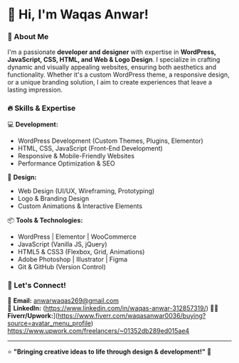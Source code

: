 # 👋 Hi, I'm Waqas Anwar!  

### 🚀 About Me  
I'm a passionate **developer and designer** with expertise in **WordPress, JavaScript, CSS, HTML, and Web & Logo Design**. I specialize in crafting dynamic and visually appealing websites, ensuring both aesthetics and functionality. Whether it's a custom WordPress theme, a responsive design, or a unique branding solution, I aim to create experiences that leave a lasting impression.  

### 🔥 Skills & Expertise  
💻 **Development:**  
- WordPress Development (Custom Themes, Plugins, Elementor)  
- HTML, CSS, JavaScript (Front-End Development)  
- Responsive & Mobile-Friendly Websites  
- Performance Optimization & SEO  

🎨 **Design:**  
- Web Design (UI/UX, Wireframing, Prototyping)  
- Logo & Branding Design  
- Custom Animations & Interactive Elements  

📦 **Tools & Technologies:**  
- WordPress | Elementor | WooCommerce  
- JavaScript (Vanilla JS, jQuery)  
- HTML5 & CSS3 (Flexbox, Grid, Animations)  
- Adobe Photoshop | Illustrator | Figma  
- Git & GitHub (Version Control)  


### 📩 Let's Connect!  
📧 **Email:** anwarwaqas269@gmail.com  
💼 **LinkedIn:** (https://www.linkedin.com/in/waqas-anwar-312857319/)
👨‍💻 **Fiverr/Upwork:**](https://www.fiverr.com/waqasanwar0036/buying?source=avatar_menu_profile) https://www.upwork.com/freelancers/~01352db289ed015ae4 

---

⭐ **"Bringing creative ideas to life through design & development!"** 🚀  
